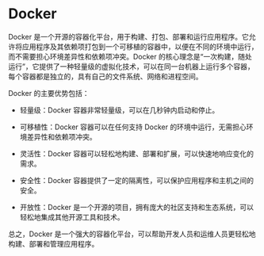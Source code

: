 # Docker

Docker 是一个开源的容器化平台，用于构建、打包、部署和运行应用程序。它允许将应用程序及其依赖项打包到一个可移植的容器中，以便在不同的环境中运行，而不需要担心环境差异性和依赖项冲突。Docker 的核心理念是“一次构建，随处运行”，它提供了一种轻量级的虚拟化技术，可以在同一台机器上运行多个容器，每个容器都是独立的，具有自己的文件系统、网络和进程空间。

Docker 的主要优势包括：

- 轻量级：Docker 容器非常轻量级，可以在几秒钟内启动和停止。

- 可移植性：Docker 容器可以在任何支持 Docker 的环境中运行，无需担心环境差异性和依赖项冲突。

- 灵活性：Docker 容器可以轻松地构建、部署和扩展，可以快速地响应变化的需求。

- 安全性：Docker 容器提供了一定的隔离性，可以保护应用程序和主机之间的安全。

- 开放性：Docker 是一个开源的项目，拥有庞大的社区支持和生态系统，可以轻松地集成其他开源工具和技术。

总之，Docker 是一个强大的容器化平台，可以帮助开发人员和运维人员更轻松地构建、部署和管理应用程序。
